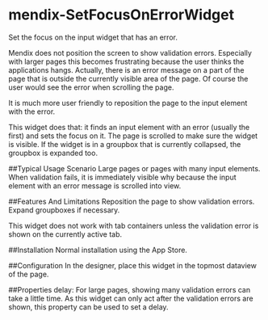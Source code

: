 mendix-SetFocusOnErrorWidget
==============================

Set the focus on the input widget that has an error.

Mendix does not position the screen to show validation errors. Especially with larger pages this becomes frustrating because the user thinks the applications hangs. Actually, there is an error message on a part of the page that is outside the currently visible area of the page.
Of course the user would see the error when scrolling the page.

It is much more user friendly to reposition the page to the input element with the error.

This widget does that: it finds an input element with an error (usually the first) and sets the focus on it. The page is scrolled to make sure the widget is visible. If the widget is in a groupbox that is currently collapsed, the groupbox is expanded too. 

##Typical Usage Scenario
Large pages or pages with many input elements. When validation fails, it is immediately visible why because the input element with an error message is scrolled into view.

##Features And Limitations
Reposition the page to show validation errors. Expand groupboxes if necessary.

This widget does not work with tab containers unless the validation error is shown on the currently active tab.  

##Installation
Normal installation using the App Store.
 
##Configuration
In the designer, place this widget in the topmost dataview of the page. 

##Properties
delay: For large pages, showing many validation errors can take a little time. As this widget can only act after the validation errors are shown, this property can be used to set a delay.
